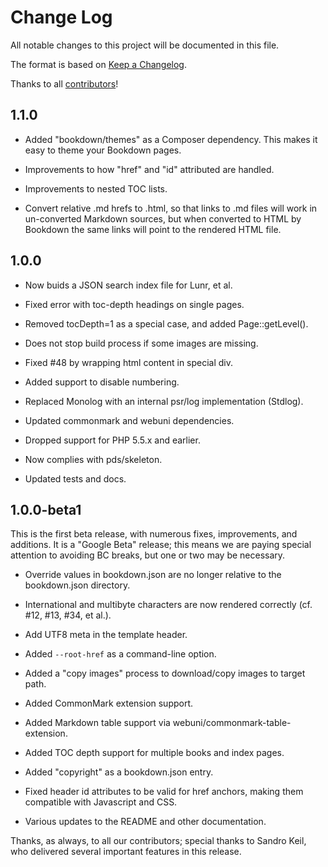 # Change Log

All notable changes to this project will be documented in this file.

The format is based on [Keep a Changelog](http://keepachangelog.com/).

Thanks to all [contributors](https://github.com/bookdown/Bookdown.Bookdown/graphs/contributors)!

## 1.1.0

- Added "bookdown/themes" as a Composer dependency. This makes it easy to theme
  your Bookdown pages.

- Improvements to how "href" and "id" attributed are handled.

- Improvements to nested TOC lists.

- Convert relative .md hrefs to .html, so that links to .md files will work in
  un-converted Markdown sources, but when converted to HTML by Bookdown the same
  links will point to the rendered HTML file.

## 1.0.0

- Now buids a JSON search index file for Lunr, et al.

- Fixed error with toc-depth headings on single pages.

- Removed tocDepth=1 as a special case, and added Page::getLevel().

- Does not stop build process if some images are missing.

- Fixed #48 by wrapping html content in special div.

- Added support to disable numbering.

- Replaced Monolog with an internal psr/log implementation (Stdlog).

- Updated commonmark and webuni dependencies.

- Dropped support for PHP 5.5.x and earlier.

- Now complies with pds/skeleton.

- Updated tests and docs.

## 1.0.0-beta1

This is the first beta release, with numerous fixes, improvements, and
additions. It is a "Google Beta" release; this means we are paying special
attention to avoiding BC breaks, but one or two may be necessary.

- Override values in bookdown.json are no longer relative to the bookdown.json
  directory.

- International and multibyte characters are now rendered correctly (cf. #12,
  #13, #34, et al.).

- Add UTF8 meta in the template header.

- Added `--root-href` as a command-line option.

- Added a "copy images" process to download/copy images to target path.

- Added CommonMark extension support.

- Added Markdown table support via webuni/commonmark-table-extension.

- Added TOC depth support for multiple books and index pages.

- Added "copyright" as a bookdown.json entry.

- Fixed header id attributes to be valid for href anchors, making them
  compatible with Javascript and CSS.

- Various updates to the README and other documentation.

Thanks, as always, to all our contributors; special thanks to Sandro Keil, who
delivered several important features in this release.
